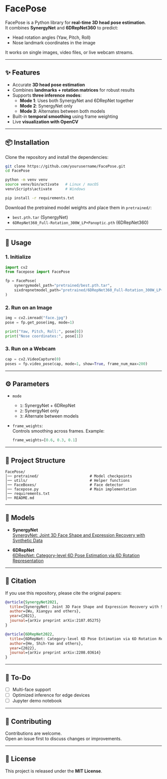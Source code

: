 # FacePose

FacePose is a Python library for **real-time 3D head pose estimation**.  
It combines **SynergyNet** and **6DRepNet360** to predict:

- Head rotation angles (Yaw, Pitch, Roll)  
- Nose landmark coordinates in the image  

It works on single images, video files, or live webcam streams.

---

## ✨ Features

- Accurate **3D head pose estimation**  
- Combines **landmarks + rotation matrices** for robust results  
- Supports **three inference modes**:  
  - **Mode 1**: Uses both SynergyNet and 6DRepNet together  
  - **Mode 2**: SynergyNet only  
  - **Mode 3**: Alternates between both models  
- Built-in **temporal smoothing** using frame weighting  
- Live **visualization with OpenCV**

---

## 📦 Installation

Clone the repository and install the dependencies:

```bash
git clone https://github.com/yourusername/FacePose.git
cd FacePose

python -m venv venv
source venv/bin/activate   # Linux / macOS
venv\Scripts\activate      # Windows

pip install -r requirements.txt
```

Download the pretrained model weights and place them in `pretrained/`:

- `best.pth.tar` (SynergyNet)  
- `6DRepNet360_Full-Rotation_300W_LP+Panoptic.pth` (6DRepNet360)  

---

## 🚀 Usage

### 1. Initialize
```python
import cv2
from facepose import FacePose

fp = FacePose(
    synergymodel_path="pretrained/best.pth.tar",
    sixdrepnetmodel_path="pretrained/6DRepNet360_Full-Rotation_300W_LP+Panoptic.pth"
)
```

### 2. Run on an Image
```python
img = cv2.imread("face.jpg")
pose = fp.get_pose(img, mode=1)

print("Yaw, Pitch, Roll:", pose[0])
print("Nose coordinates:", pose[1])
```

### 3. Run on a Webcam
```python
cap = cv2.VideoCapture(0)
poses = fp.video_pose(cap, mode=1, show=True, frame_num_max=200)
```

---

## ⚙️ Parameters

- `mode`  
  - `1`: SynergyNet + 6DRepNet  
  - `2`: SynergyNet only  
  - `3`: Alternate between models  

- `frame_weights`:  
  Controls smoothing across frames. Example:  
  ```python
  frame_weights=[0.6, 0.3, 0.1]
  ```

---

## 📂 Project Structure

```
FacePose/
│── pretrained/                       # Model checkpoints
│── utils/                            # Helper functions
│── FaceBoxes/                        # Face detector
│── facepose.py                       # Main implementation
│── requirements.txt
│── README.md
```

---

## 🧠 Models

- **SynergyNet**  
  [SynergyNet: Joint 3D Face Shape and Expression Recovery with Synthetic Data](https://arxiv.org/abs/2107.05275)

- **6DRepNet**  
  [6DRepNet: Category-level 6D Pose Estimation via 6D Rotation Representation](https://arxiv.org/abs/2208.03614)

---

## 📜 Citation

If you use this repository, please cite the original papers:

```bibtex
@article{SynergyNet2021,
  title={SynergyNet: Joint 3D Face Shape and Expression Recovery with Synthetic Data},
  author={Wu, Xiangyu and others},
  year={2021},
  journal={arXiv preprint arXiv:2107.05275}
}

@article{6DRepNet2022,
  title={6DRepNet: Category-level 6D Pose Estimation via 6D Rotation Representation},
  author={He, Shih-Yao and others},
  year={2022},
  journal={arXiv preprint arXiv:2208.03614}
}
```

---

## 📌 To-Do

- [ ] Multi-face support  
- [ ] Optimized inference for edge devices  
- [ ] Jupyter demo notebook  

---

## 🤝 Contributing

Contributions are welcome.  
Open an issue first to discuss changes or improvements.

---

## 📄 License

This project is released under the **MIT License**.
